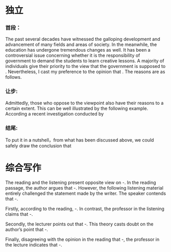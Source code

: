 # 独立
### 首段：
The past several decades have witnessed the galloping development and advancement of many fields and areas of society. 
In the meanwhile, the education has undergone tremendous changes as well.
It has been a controversial issue concerning whether it is the responsibility of government to demand the students to learn creative lessons.
A majority of individuals give their priority to the view that the government is supposed to . 
Nevertheless, I cast my preference to the opinion that . 
The reasons are as follows.


### 让步:
Admittedly, those who oppose to the viewpoint also have their reasons to a certain extent.
This can be well illustrated by the following example.
According a recent investigation conducted by

### 结尾:
To put it in a nutshell，from what has been discussed above, we could safely draw the conclusion that




# 综合写作

The reading and the listening present opposite view on -. In the reading passage, the author argues that -. However, the following listening material entirely challenged the statement made by the writer. The speaker contends that -.

Firstly, according to the reading, -. In contrast, the professor in the listening claims that -.

Secondly, the lecturer points out that -.
This theory casts doubt on the author’s point that -.

Finally, disagreeing with the opinion in the reading that -, the professor in the lecture indicates that -. 



